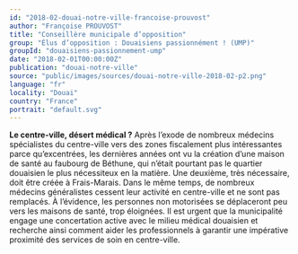 ```yaml
---
id: "2018-02-douai-notre-ville-francoise-prouvost"
author: "Françoise PROUVOST"
title: "Conseillère municipale d’opposition"
group: "Élus d’opposition : Douaisiens passionnément ! (UMP)"
groupId: "douaisiens-passionnement-ump"
date: "2018-02-01T00:00:00Z"
publication: "douai-notre-ville"
source: "public/images/sources/douai-notre-ville-2018-02-p2.png"
language: "fr"
locality: "Douai"
country: "France"
portrait: "default.svg"
---
```


**Le centre-ville, désert médical ?**
Après l’exode de nombreux médecins spécialistes du centre-ville vers des zones fiscalement plus intéressantes parce qu’excentrées, les dernières années ont vu la création d’une maison de santé au faubourg de Béthune, qui n’était pourtant pas le quartier douaisien le plus nécessiteux en la matière. Une deuxième, très nécessaire, doit être créée à Frais-Marais. Dans le même temps, de nombreux médecins généralistes cessent leur activité en centre-ville et ne sont pas remplacés. À l’évidence, les personnes non motorisées se déplaceront peu vers les maisons de santé, trop éloignées. Il est urgent que la municipalité engage une concertation active avec le milieu médical douaisien et recherche ainsi comment aider les professionnels à garantir une impérative proximité des services de soin en centre-ville.
